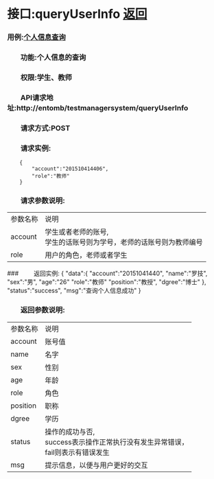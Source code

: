 # 接口:queryUserInfo <a href="https://github.com/FateBerserker/is_analysis/tree/master/test6">返回</a>
### 用例:<a href="../用例/个人信息查询.md">个人信息查询</a>

### &nbsp;&nbsp;&nbsp;&nbsp;&nbsp;&nbsp;&nbsp;&nbsp;功能:个人信息的查询
### &nbsp;&nbsp;&nbsp;&nbsp;&nbsp;&nbsp;&nbsp;&nbsp;权限:学生、教师
### &nbsp;&nbsp;&nbsp;&nbsp;&nbsp;&nbsp;&nbsp;&nbsp;API请求地址:http://entomb/testmanagersystem/queryUserInfo
### &nbsp;&nbsp;&nbsp;&nbsp;&nbsp;&nbsp;&nbsp;&nbsp;请求方式:POST
### &nbsp;&nbsp;&nbsp;&nbsp;&nbsp;&nbsp;&nbsp;&nbsp;请求实例:
	    {
			"account":"201510414406",
			"role":"教师"
	    }	
### &nbsp;&nbsp;&nbsp;&nbsp;&nbsp;&nbsp;&nbsp;&nbsp;请求参数说明:
<table cellspacing="0" style="width:600px;">
<tr>
	<td>参数名称</td>
	<td>说明</td>
</tr>
<tr>
	<td>account</td>
	<td>学生或者老师的账号,<br>学生的话账号则为学号，老师的话账号则为教师编号</td>
</tr>
<tr>
	<td>role</td>
	<td>用户的角色，老师或者学生</td>
</tr>
</table>
### &nbsp;&nbsp;&nbsp;&nbsp;&nbsp;&nbsp;&nbsp;&nbsp;返回实例:
	    {
		"data":{
			"account":"20151041440",
			"name":"罗技",
			"sex":"男",
			"age":"26"
			"role":"教师"
			"position":"教授",
			"dgree":"博士"
		},
		"status":"success",
		"msg":"查询个人信息成功"
		}

### &nbsp;&nbsp;&nbsp;&nbsp;&nbsp;&nbsp;&nbsp;&nbsp;返回参数说明:
<table cellspacing="0" style="width:600px;">
<tr>
	<td>参数名称</td>
	<td>说明</td>
</tr>
<tr>
	<td>account</td>
	<td>账号值</td>
</tr>

<tr>
	<td>name</td>
	<td>名字</td>
</tr>
<tr>
	<td>sex</td>
	<td>性别</td>
</tr>
<tr>
	<td>age</td>
	<td>年龄</td>
</tr>
<tr>
	<td>role</td>
	<td>角色</td>
</tr>
<tr>
	<td>position</td>
	<td>职称</td>
</tr>
<tr>
	<td>dgree</td>
	<td>学历</td>
</tr>
<tr>
	<td>status</td>
	<td>操作的成功与否,<br>
	success表示操作正常执行没有发生异常错误，<br>
	fail则表示有错误发生</td>
</tr>
<tr>
	<td>msg</td>
	<td>提示信息，以便与用户更好的交互</td>
</tr>
</table>